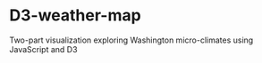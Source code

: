# D3-weather-map
Two-part visualization exploring Washington micro-climates using JavaScript and D3
